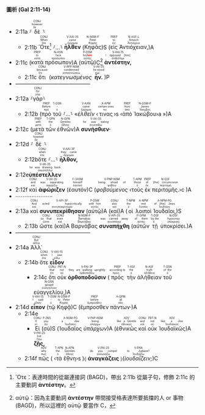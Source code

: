 #### 圖析 (Gal 2:11-14)

- <rt>2:11a</rt> ⸉<RUBY><ruby><ruby>δὲ<rt>δέ</rt></ruby><rt>however</rt></ruby><rt>CONJ</rt></RUBY>⸊
	- <rt>2:11b</rt> <RUBY><ruby><ruby>Ὅτε<rt>ὅτε</rt></ruby><rt>When</rt></ruby><rt>CONJ</rt></RUBY>[^1] ⸉...⸊ <RUBY><ruby><ruby><strong>ἦλθεν</strong><rt>ἔρχομαι</rt></ruby><rt>came</rt></ruby><rt>V-AAI-3S</rt></RUBY> (<RUBY><ruby><ruby>Κηφᾶς<rt>Κηφᾶς</rt></ruby><rt>Peter</rt></ruby><rt>N-NSM-P</rt></RUBY>)S (<RUBY><ruby><ruby>εἰς<rt>εἰς</rt></ruby><rt>to</rt></ruby><rt>PREP</rt></RUBY> <RUBY><ruby><ruby>Ἀντιόχειαν,<rt>Ἀντιόχεια</rt></ruby><rt>Antioch</rt></ruby><rt>N-ASF-L</rt></RUBY>)A 
- <rt>2:11c</rt> (<RUBY><ruby><ruby>κατὰ<rt>κατά</rt></ruby><rt>to</rt></ruby><rt>PREP</rt></RUBY> <RUBY><ruby><ruby>πρόσωπον<rt>πρόσωπον</rt></ruby><rt>face</rt></ruby><rt>N-ASN</rt></RUBY>)A (<RUBY><ruby><ruby>αὐτῷ<rt>αὐτός</rt></ruby><rt>his⁞<strong><font color='red'>him</font></strong></rt></ruby><rt>P-DSM</rt></RUBY>)C[^2] <RUBY><ruby><ruby><strong>ἀντέστην,</strong><rt>ἀνθίστημι</rt></ruby><rt>I opposed [him]</rt></ruby><rt>V-AAI-1S</rt></RUBY>
	- <rt>2:11c</rt><RUBY><ruby><ruby>ὅτι<rt>ὅτι</rt></ruby><rt>because</rt></ruby><rt>CONJ</rt></RUBY> (<RUBY><ruby><ruby><em>κατεγνωσμένος</em><rt>καταγινώσκω</rt></ruby><rt>condemned</rt></ruby><rt>V-RPP-NSM</rt></RUBY> <RUBY><ruby><ruby><strong>ἦν.</strong><rt>εἰμί</rt></ruby><rt>he stood</rt></ruby><rt>V-IAI-3S</rt></RUBY>)P
- ——————————————
- <rt>2:12a</rt> ⸉<RUBY><ruby><ruby>γὰρ<rt>γάρ</rt></ruby><rt>for</rt></ruby><rt>CONJ</rt></RUBY>⸊
	- <rt>2:12b</rt> (<RUBY><ruby><ruby>πρὸ<rt>πρό</rt></ruby><rt>Before</rt></ruby><rt>PREP</rt></RUBY> <RUBY><ruby><ruby>τοῦ<rt>ὁ</rt></ruby><rt>-</rt></ruby><rt>T-GSN</rt></RUBY> ⸉...⸊ «<RUBY><ruby><ruby><em>ἐλθεῖν</em><rt>ἔρχομαι</rt></ruby><rt>came</rt></ruby><rt>V-AAN</rt></RUBY> ‹<RUBY><ruby><ruby>τινας<rt>τις</rt></ruby><rt>certain ones</rt></ruby><rt>X-APM</rt></RUBY>›s ‹<RUBY><ruby><ruby>ἀπὸ<rt>ἀπό</rt></ruby><rt>from</rt></ruby><rt>PREP</rt></RUBY> <RUBY><ruby><ruby>Ἰακώβου<rt>Ἰάκωβος</rt></ruby><rt>James</rt></ruby><rt>N-GSM-P</rt></RUBY>›a »)A
- <rt>2:12c</rt> (<RUBY><ruby><ruby>μετὰ<rt>μετά</rt></ruby><rt>with</rt></ruby><rt>PREP</rt></RUBY> <RUBY><ruby><ruby>τῶν<rt>ὁ</rt></ruby><rt>the</rt></ruby><rt>T-GPN</rt></RUBY> <RUBY><ruby><ruby>ἐθνῶν<rt>ἔθνος</rt></ruby><rt>Gentiles</rt></ruby><rt>N-GPN</rt></RUBY>)A <RUBY><ruby><ruby><strong>συνήσθιεν·</strong><rt>συνεσθίω</rt></ruby><rt>he was eating</rt></ruby><rt>V-IAI-3S</rt></RUBY>
- <rt>2:12d</rt> ⸉<RUBY><ruby><ruby>δὲ<rt>δέ</rt></ruby><rt>however</rt></ruby><rt>CONJ</rt></RUBY>⸊
	- <rt>2:12b</rt><RUBY><ruby><ruby>ὅτε<rt>ὅτε</rt></ruby><rt>when</rt></ruby><rt>CONJ</rt></RUBY> ⸉...⸊ <RUBY><ruby><ruby><strong>ἦλθον,</strong><rt>ἔρχομαι</rt></ruby><rt>they came</rt></ruby><rt>V-AAI-3P</rt></RUBY> 
- <rt>2:12e</rt><RUBY><ruby><ruby><strong>ὑπέστελλεν</strong><rt>ὑποστέλλω</rt></ruby><rt>he was drawing back</rt></ruby><rt>V-IAI-3S</rt></RUBY>
- <rt>2:12f</rt> <RUBY><ruby><ruby>καὶ<rt>καί</rt></ruby><rt>and</rt></ruby><rt>CONJ</rt></RUBY> <RUBY><ruby><ruby><strong>ἀφώριζεν</strong><rt>ἀφορίζω</rt></ruby><rt>was separating</rt></ruby><rt>V-IAI-3S</rt></RUBY> (<RUBY><ruby><ruby>ἑαυτόν<rt>ἑαυτοῦ</rt></ruby><rt>himself</rt></ruby><rt>F-3ASM</rt></RUBY>)C (<RUBY><ruby><ruby><em>φοβούμενος</em><rt>φοβέω</rt></ruby><rt>being afraid of</rt></ruby><rt>V-PNP-NSM</rt></RUBY> ‹<RUBY><ruby><ruby>τοὺς<rt>ὁ</rt></ruby><rt>those</rt></ruby><rt>T-APM</rt></RUBY> <RUBY><ruby><ruby>ἐκ<rt>ἐκ</rt></ruby><rt>of</rt></ruby><rt>PREP</rt></RUBY> <RUBY><ruby><ruby>περιτομῆς.<rt>περιτομή</rt></ruby><rt>[the] circumcision</rt></ruby><rt>N-GSF</rt></RUBY>›c )A
- ⋯⋯⋯⋯⋯⋯⋯
- <rt>2:13a</rt> <RUBY><ruby><ruby>καὶ<rt>καί</rt></ruby><rt>And</rt></ruby><rt>CONJ</rt></RUBY> <RUBY><ruby><ruby><strong>συνυπεκρίθησαν</strong><rt>συνυποκρίνομαι</rt></ruby><rt>acted hypocritically</rt></ruby><rt>V-API-3P</rt></RUBY> (<RUBY><ruby><ruby>αὐτῷ<rt>αὐτός</rt></ruby><rt>with him</rt></ruby><rt>P-DSM</rt></RUBY>)A (<RUBY><ruby><ruby>καὶ<rt>καί</rt></ruby><rt>also</rt></ruby><rt>CONJ</rt></RUBY>)A (<RUBY><ruby><ruby>οἱ<rt>ὁ</rt></ruby><rt>the</rt></ruby><rt>T-NPM</rt></RUBY> <RUBY><ruby><ruby>λοιποὶ<rt>λοιπός</rt></ruby><rt>rest</rt></ruby><rt>A-NPM</rt></RUBY> <RUBY><ruby><ruby>Ἰουδαῖοι,<rt>Ἰουδαῖος</rt></ruby><rt>of [the] Jews</rt></ruby><rt>A-NPM-PG</rt></RUBY>)S 
	- <rt>2:13b</rt> <RUBY><ruby><ruby>ὥστε<rt>ὥστε</rt></ruby><rt>so that</rt></ruby><rt>CONJ</rt></RUBY> (<RUBY><ruby><ruby>καὶ<rt>καί</rt></ruby><rt>even</rt></ruby><rt>CONJ</rt></RUBY>)A <RUBY><ruby><ruby>Βαρνάβας<rt>Βαρνάβας</rt></ruby><rt>Barnabas</rt></ruby><rt>N-NSM-P</rt></RUBY> <RUBY><ruby><ruby><strong>συναπήχθη</strong><rt>συναπάγω</rt></ruby><rt>was carried away</rt></ruby><rt>V-API-3S</rt></RUBY> (<RUBY><ruby><ruby>αὐτῶν<rt>αὐτός</rt></ruby><rt>of them</rt></ruby><rt>P-GPM</rt></RUBY> <RUBY><ruby><ruby>τῇ<rt>ὁ</rt></ruby><rt>by the</rt></ruby><rt>T-DSF</rt></RUBY> <RUBY><ruby><ruby>ὑποκρίσει.<rt>ὑπόκρισις</rt></ruby><rt>hypocrisy</rt></ruby><rt>N-DSF</rt></RUBY>)A
- ——————————————
- <rt>2:14a</rt> <RUBY><ruby><ruby>Ἀλλ᾽<rt>ἀλλά</rt></ruby><rt>But</rt></ruby><rt>CONJ</rt></RUBY>
	- <rt>2:14b</rt> <RUBY><ruby><ruby>ὅτε<rt>ὅτε</rt></ruby><rt>when</rt></ruby><rt>CONJ</rt></RUBY> <RUBY><ruby><ruby><strong>εἶδον</strong><rt>εἴδω</rt></ruby><rt>I saw</rt></ruby><rt>V-AAI-1S</rt></RUBY>
		- <rt>2:14c</rt> <RUBY><ruby><ruby>ὅτι<rt>ὅτι</rt></ruby><rt>that</rt></ruby><rt>CONJ</rt></RUBY> <RUBY><ruby><ruby>οὐκ<rt>οὐ</rt></ruby><rt>not</rt></ruby><rt>PRT-N</rt></RUBY> <RUBY><ruby><ruby><strong>ὀρθοποδοῦσιν</strong><rt>ὀρθοποδέω</rt></ruby><rt>they are walking uprightly</rt></ruby><rt>V-PAI-3P</rt></RUBY> (<RUBY><ruby><ruby>πρὸς<rt>πρός</rt></ruby><rt>according to</rt></ruby><rt>PREP</rt></RUBY> <RUBY><ruby><ruby>τὴν<rt>ὁ</rt></ruby><rt>the</rt></ruby><rt>T-ASF</rt></RUBY> <RUBY><ruby><ruby>ἀλήθειαν<rt>ἀλήθεια</rt></ruby><rt>truth</rt></ruby><rt>N-ASF</rt></RUBY> <RUBY><ruby><ruby>τοῦ<rt>ὁ</rt></ruby><rt>of the</rt></ruby><rt>T-GSN</rt></RUBY> <RUBY><ruby><ruby>εὐαγγελίου,<rt>εὐαγγέλιον</rt></ruby><rt>gospel</rt></ruby><rt>N-GSN</rt></RUBY>)A 
- <rt>2:14d</rt> <RUBY><ruby><ruby><strong>εἶπον</strong><rt>εἶπον</rt></ruby><rt>I said</rt></ruby><rt>V-AAI-1S</rt></RUBY> (<RUBY><ruby><ruby>τῷ<rt>ὁ</rt></ruby><rt>-</rt></ruby><rt>T-DSM</rt></RUBY> <RUBY><ruby><ruby>Κηφᾷ<rt>Κηφᾶς</rt></ruby><rt>to Peter</rt></ruby><rt>N-DSM-P</rt></RUBY>)C (<RUBY><ruby><ruby>ἔμπροσθεν<rt>ἔμπροσθεν</rt></ruby><rt>before</rt></ruby><rt>PREP</rt></RUBY> <RUBY><ruby><ruby>πάντων·<rt>πᾶς</rt></ruby><rt>all</rt></ruby><rt>A-GPM</rt></RUBY>)A
	- <rt>2:14e</rt> 
		- <RUBY><ruby><ruby>Εἰ<rt>εἰ</rt></ruby><rt>If</rt></ruby><rt>CONJ</rt></RUBY> (<RUBY><ruby><ruby>σὺ<rt>σύ</rt></ruby><rt>you</rt></ruby><rt>P-2NS</rt></RUBY>)S (<RUBY><ruby><ruby>Ἰουδαῖος<rt>Ἰουδαῖος</rt></ruby><rt>a Jew</rt></ruby><rt>A-NSM-PG</rt></RUBY> <RUBY><ruby><ruby><em>ὑπάρχων</em><rt>ὑπάρχω</rt></ruby><rt>being</rt></ruby><rt>V-PAP-NSM</rt></RUBY>)A (<RUBY><ruby><ruby>ἐθνικῶς<rt>ἐθνικῶς</rt></ruby><rt>like a Gentile</rt></ruby><rt>ADV</rt></RUBY> <RUBY><ruby><ruby>καὶ<rt>καί</rt></ruby><rt>and</rt></ruby><rt>CONJ</rt></RUBY> <RUBY><ruby><ruby>οὐκ<rt>οὐ</rt></ruby><rt>not</rt></ruby><rt>PRT-N</rt></RUBY> <RUBY><ruby><ruby>Ἰουδαϊκῶς<rt>Ἰουδαϊκῶς</rt></ruby><rt>like a Jew</rt></ruby><rt>ADV</rt></RUBY>)A <RUBY><ruby><ruby><strong>ζῇς,</strong><rt>ζάω</rt></ruby><rt>live</rt></ruby><rt>V-PAI-2S</rt></RUBY> 
	- <rt>2:14f</rt> <RUBY><ruby><ruby>πῶς<rt>πως</rt></ruby><rt>why</rt></ruby><rt>ADV</rt></RUBY> ( ‹<RUBY><ruby><ruby>τὰ<rt>ὁ</rt></ruby><rt>the</rt></ruby><rt>T-APN</rt></RUBY> <RUBY><ruby><ruby>ἔθνη<rt>ἔθνος</rt></ruby><rt>Gentiles</rt></ruby><rt>N-APN</rt></RUBY>›s )⦇ <RUBY><ruby><ruby><strong>ἀναγκάζεις</strong><rt>ἀναγκάζω</rt></ruby><rt>do you compel</rt></ruby><rt>V-PAI-2S</rt></RUBY> ⦈(<RUBY><ruby><ruby><em>ἰουδαΐζειν;</em><rt>Ἰουδαΐζω</rt></ruby><rt>to Judaize?</rt></ruby><rt>V-PAN</rt></RUBY>)C

[^1]: Ὅτε：表達時間的從屬連接詞 (BAGD)，帶出 2:11b 從屬子句，修飾 2:11c 的主要動詞 **ἀντέστην**。
[^2]: αὐτῷ：因為主要動詞 **ἀντέστην** 帶間接受格表達所要抵擋的人 or 事物 (BAGD)，所以這裡的 αὐτῷ 要當作 C，